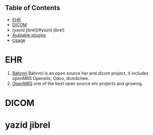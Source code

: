 
Table of Contents
-----------------

  * [EHR](#EHR)
  * [DICOM](#DICOM)
  * [yazid jibrel](#yazid jibrel)
  * [Available plugins](#available-plugins)
  * [Usage](#usage)


# EHR

1. [Bahnmi](https://www.bahmni.org/) Bahnmi is an open source her and dicom project, it includes openMRS Openelis, Odoo, dcm4chee.
2. [OpenMRS](https://openmrs.org/) one of the best open source ehr projects and growing.




# DICOM


# yazid jibrel
